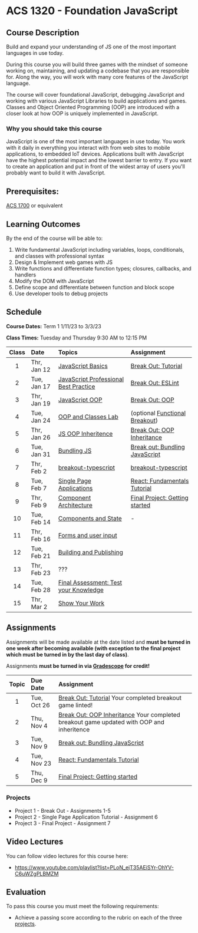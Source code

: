 # ACS 1320 - Foundation JavaScript

## Course Description

Build and expand your understanding of JS one of the most important languages in use today. 

During this course you will build three games with the mindset of someone working on, maintaining, and updating a codebase that you are responsible for. Along the way, you will work with many core features of the JavaScript language.

The course will cover foundational JavaScript, debugging JavaScript and working with various JavaScript Libraries to build applications and games. Classes and Object Oriented Programming (OOP) are introduced with a closer look at how OOP is uniquely implemented in JavaScript.  

### Why you should take this course

JavaScript is one of the most important languages in use today. You work with it daily in everything you interact with from web sites to mobile applications, to embedded IoT devices. Applications built with JavaScript have the highest potential impact and the lowest barrier to entry. If you want to create an application and put in front of the widest array of users you'll probably want to build it with JavaScript.

## Prerequisites:  

[ACS 1700](https://github.com/Tech-at-DU/ACS-1700-Web-Foundations) or equivalent

## Learning Outcomes

By the end of the course will be able to:

1. Write fundamental JavaScript including variables, loops, conditionals, and classes with professional syntax
1. Design & Implement web games with JS
1. Write functions and differentiate function types; closures, callbacks, and handlers
1. Modify the DOM with JavaScript
1. Define scope and differentiate between function and block scope
1. Use developer tools to debug projects

## Schedule

**Course Dates:** Term 1 1/11/23 to 3/3/23

**Class Times:** Tuesday and Thursday 9:30 AM to 12:15 PM

| Class | Date | Topics | Assignment |
|:-----:|:-----|:-------|:-----------|
|  1 | Thr, Jan 12 | [JavaScript Basics] | [Break Out: Tutorial] | 
|  2 | Tue, Jan 17 | [JavaScript Professional Best Practice] | [Break Out: ESLint] |
|  3 | Thr, Jan 19 | [JavaScript OOP] | [Break Out: OOP] |
|  4 | Tue, Jan 24 | [OOP and Classes Lab] | (optional [Functional Breakout]) |
|  5 | Thr, Jan 26 | [JS OOP Inheritence] | [Break Out: OOP Inheritance] |
|  6 | Tue, Jan 31 | [Bundling JS] | [Break out: Bundling JavaScript] |
|  7 | Thr, Feb  2 | [breakout-typescript] | [breakout-typescript] |
|  8 | Tue, Feb  7 | [Single Page Applications] | [React: Fundamentals Tutorial] |
|  9 | Thr, Feb  9 | [Component Architecture] | [Final Project: Getting started] |
| 10 | Tue, Feb 14 | [Components and State] | - | 
| 11 | Thr, Feb 16 | [Forms and user input] |  |
| 12 | Tue, Feb 21 | [Building and Publishing] |  |
| 13 | Thr, Feb 23 | ??? |  |
| 14 | Tue, Feb 28 | [Final Assessment: Test your Knowledge] |  |
| 15 | Thr, Mar  2 | [Show Your Work] |  |

<!-- Lesson 1 -->
[JavaScript Basics]: Lessons/Lesson-01.md
[Break Out: Tutorial]: Assignments/Assignment-1-Break-Out.md
<!-- Lesson 2 -->
[JavaScript Professional Best Practice]: Lessons/Lesson-02.md
[Break Out: ESLint]: Assignments/Assignment-2-ESLint.md
<!-- Lesson 3 -->
[JavaScript OOP]: Lessons/Lesson-04.md
[Break Out: OOP]: Assignments/Assignment-3-OOP.md
<!-- Lesson 4 -->
[OOP and Classes Lab]: Lessons/Lesson-04.md
[Break Out: OOP Inheritance]: Assignments/Assignment-4-Inheritance.md
[Functional Breakout]: Lessons/functional-breakout.md

<!-- Lesson 5 -->
[JS OOP Inheritence]: Lessons/Lesson-05.md
<!-- Lesson 6 -->
[Bundling JS]: Lessons/Lesson-06.md
[Break out: Bundling JavaScript]: Assignments/Assignment-5-bundling.md
[breakout-typescript]: Lessons/breakout-typescript.md
<!-- Lesson 7 -->
[Single Page Applications]: Lessons/Lesson-07.md
[React: Fundamentals Tutorial]: Assignments/Assignment-6-react-fundamentals.md
<!-- Lesson 8 -->
[Component Architecture]: Lessons/Lesson-08.md
[Final Project: Getting started]: Assignments/Assignment-7-final-project.md
<!-- Lesson 9 -->
[Components and State]: Lessons/Lesson-09.md
<!-- Lesson 10 -->
[Forms and user input]: Lessons/Lesson-10.md
<!-- Lesson 11 -->
[Building and Publishing]: Lessons/Lesson-11.md
<!-- Lesson 12 -->
[Show Your Work]: Lessons/Lesson-12.md
<!-- Lesson 13 -->
[Final Assessment: Test your Knowledge]: Lessons/Lesson-13.md

## Assignments

Assignments will be made available at the date listed and **must be turned in one week after becoming available (with exception to the final project which must be turned in by the last day of class)**.

Assignments **must be turned in via [Gradescope](https://gradescope.com) for credit!**

| Topic | Due Date | Assignment |
|:-----:|:---------|:-----------|
| 1 | Tue, Oct 26| [Break Out: Tutorial](Assignments/Assignment-1-Break-Out.md) Your completed breakout game linted! | 
| 2 | Thu, Nov  4 | [Break Out: OOP Inheritance](Assignments/Assignment-4-Inheritance.md) Your completed breakout game updated with OOP and inheritence |
| 3 | Tue, Nov  9 | [Break out: Bundling JavaScript](Assignments/Assignment-5-bundling.md) |
| 4 | Tue, Nov 23 | [React: Fundamentals Tutorial](Assignments/Assignment-6-react-fundamentals.md) |
| 5 | Thu, Dec  9 | [Final Project: Getting started](Assignments/Assignment-7-fina-project.md) |

### Projects

- Project 1 - Break Out - Assignments 1-5
- Project 2 - Single Page Application Tutorial - Assignment 6
- Project 3 - Final Project - Assignment 7

## Video Lectures 

You can follow video lectures for this course here: 

- https://www.youtube.com/playlist?list=PLoN_ejT35AEiSYr-OhYV-C6uWZgPLBMZM

## Evaluation

To pass this course you must meet the following requirements:

- Achieve a passing score according to the rubric on each of the three [projects](#projects).

<!-- 
##  Information Resources

Any additional resources you may need (online books, etc.) can be found here. You can also find additional resources through the library linked below:

- [make.sc/library](http://make.sc/library) 
-->

<!-- 
## Make School Course Policies

- [Program Learning Outcomes](https://make.sc/program-learning-outcomes) - What you will achieve after finishing Make School, all courses are designed around these outcomes.
- [Grading System](https://make.sc/grading-system) - How grading is done at Make School
- [Code of Conduct, Equity, and Inclusion](https://make.sc/code-of-conduct) - Learn about Diversity and Inclusion at Make School
- [Academic Honesty](https://make.sc/academic-honesty-policy) - Our policies around plagerism, cheating, and other forms of academic misconduct
- [Attendance Policy](https://make.sc/attendance-policy) - What we expect from you in terms of attendance for all classes at Make School
- [Course Credit Policy](https://make.sc/course-credit-policy) - Our policy for how you obtain credit for your courses
- [Disability Services (Academic Accommodations)](https://make.sc/disability-services) - Services and accommodations we provide for students
- [Online Learning Tutorial](https://make.sc/online-learning-tutorial) - How to succeed in online learning at Make School
- [Student Handbook](https://make.sc/student-handbook) - Guidelines, policies, and resources for all Make School students
 -->
